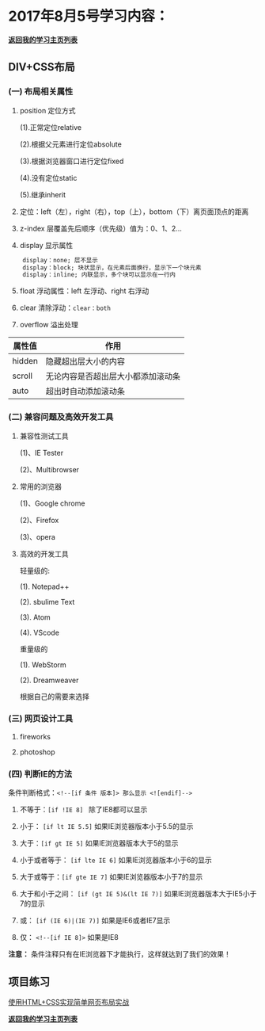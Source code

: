# 2017年8月5号学习内容：

**[返回我的学习主页列表](https://super456.github.io/study-html-css-2017/)**

## DIV+CSS布局

### (一) 布局相关属性

1. position 定位方式

   (1).正常定位relative

   (2).根据父元素进行定位absolute

   (3).根据浏览器窗口进行定位fixed

   (4).没有定位static

   (5).继承inherit

2. 定位：left（左），right（右），top（上），bottom（下）离页面顶点的距离

3. z-index 层覆盖先后顺序（优先级）值为：0、1、2...

4. display 显示属性

```css
	display：none; 层不显示
	display：block; 块状显示，在元素后面换行，显示下一个块元素
	display：inline; 内联显示，多个块可以显示在一行内
```

5. float 浮动属性：left 左浮动、right 右浮动

6. clear 清除浮动：`clear：both`

7. overflow 溢出处理

|  属性值| 作用  |
|-------|-------|
|hidden |隐藏超出层大小的内容|
|scroll |无论内容是否超出层大小都添加滚动条|
|auto |超出时自动添加滚动条|

### (二) 兼容问题及高效开发工具

1. 兼容性测试工具

   (1)、IE Tester

   (2)、Multibrowser

2. 常用的浏览器

   (1)、Google chrome

   (2)、Firefox

   (3)、opera

3. 高效的开发工具

   轻量级的:

   (1). Notepad++

   (2). sbulime Text

   (3). Atom

   (4). VScode

   重量级的

   (1). WebStorm

   (2). Dreamweaver

   根据自己的需要来选择

### (三) 网页设计工具

1. fireworks

2. photoshop

### (四) 判断IE的方法

   条件判断格式：`<!--[if 条件 版本]> 那么显示 <![endif]-->`

1. 不等于：`[if !IE 8] ` 除了IE8都可以显示

2. 小于： `[if lt IE 5.5]` 如果IE浏览器版本小于5.5的显示

3. 大于：`[if gt IE 5]` 如果IE浏览器版本大于5的显示

4. 小于或者等于： `[if lte IE 6]` 如果IE浏览器版本小于6的显示

5. 大于或等于：`[if gte IE 7]` 如果IE浏览器版本小于7的显示

6. 大于和小于之间： `[if (gt IE 5)&(lt IE 7)]` 如果IE浏览器版本大于IE5小于7的显示 
   
7. 或： `[if (IE 6)|(IE 7)]` 如果是IE6或者IE7显示
		
8. 仅： `<!--[if IE 8]>` 如果是IE8

**注意：** 条件注释只有在IE浏览器下才能执行，这样就达到了我们的效果！

## 项目练习

   [使用HTML+CSS实现简单网页布局实战](https://super456.github.io/study-html-css-2017/0805/html-css.html)

**[返回我的学习主页列表](https://super456.github.io/study-html-css-2017/)**